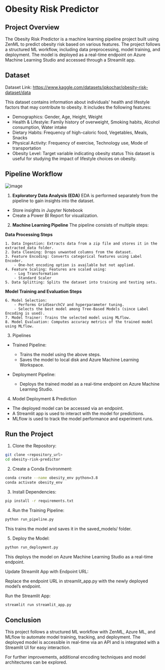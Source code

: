 
# Obesity Risk Predictor

##  Project Overview

The Obesity Risk Predictor is a machine learning pipeline project built using ZenML to predict obesity risk based on various features. The project follows a structured ML workflow, including data preprocessing, model training, and deployment. The model is deployed as a real-time endpoint on Azure Machine Learning Studio and accessed through a Streamlit app.
## Dataset

Dataset Link: https://www.kaggle.com/datasets/jpkochar/obesity-risk-dataset/data

This dataset contains information about individuals' health and lifestyle factors that may contribute to obesity. It includes the following features:

- Demographics: Gender, Age, Height, Weight
- Health & Lifestyle: Family history of overweight, Smoking habits, Alcohol consumption, Water intake
- Dietary Habits: Frequency of high-caloric food, Vegetables, Meals, Snacks
- Physical Activity: Frequency of exercise, Technology use, Mode of transportation
- Obesity Level: Target variable indicating obesity status
This dataset is useful for studying the impact of lifestyle choices on obesity.
<!-- ## Folder Structure

The project is organized into the following directories:

- analysis/: Contains Jupyter Notebook for EDA.
    - EDA.ipynb: Notebook with exploratory data analysis.
- data/: Stores the raw dataset.
    - obesity_risk.zip: Compressed dataset file.
- extracted_data/: Contains extracted CSV file after ingestion.
    - obesity_level.csv: Processed dataset.
- mlruns/: Stores MLflow tracking information.
- pipelines/: Contains ZenML pipeline scripts.
    - training_pipeline.py: Defines the model training pipeline.
    - deployment_pipeline.py: Defines the deployment pipeline.
- report/: Stores visualization reports. 
    - report.pbix: Power BI report.
- saved_models/: Stores trained models. 
    - trained_model.pkl: Saved model file.
- src/: Contains core ML processing scripts. 
    - ingest_data.py: Handles data ingestion.
    - clean_data.py: Performs data cleaning. 
    - feature_encoding.py: Encodes categorical features.
    - feature_scaling.py: Scales numerical features.
    - data_splitter.py: Splits data for training/testing.
    - model_selection.py: Performs model selection.
    - model_trainer.py: Trains the selected model.
    - model_evaluator.py: Evaluates trained model performance.
- steps/: Contains individual step implementations for ZenML. 
    - data_ingestion_step.py: Step for data ingestion.
    - clean_data_step.py: Step for data cleaning.
    - feature_encoding_step.py: Step for feature encoding.
    - feature_scaling_step.py: Step for feature scaling.
    - data_splitter_step.py: Step for splitting dataset.
    - model_selection_step.py: Step for model selection.
    - model_trainer_step.py: Step for training the model.
    - model_evaluation_step.py: Step for evaluating model performance.
- test/: Contains testing scripts. 
    - test_notebook.ipynb: Jupyter Notebook for testing model.
- config.json: Configuration file.
- environment.yml: Conda environment dependencies.
- request_model.py: Script to send requests to the deployed model. 
- run_deployment.py: Script to run deployment pipeline.
- run_pipeline.py: Script to run training pipeline.
- setup.py: Setup script.
- streamlit_app.py: Streamlit web app for user interaction. -->
## Pipeline Workflow

![image](https://drive.google.com/file/d/11ivj7ZI_ht9lqsRTdPf8ZRP1YhNw43v3/view?usp=sharing)

1. **Exploratory Data Analysis (EDA)**
EDA is performed separately from the pipeline to gain insights into the dataset.
- Store insights in Jupyter Notebook
- Create a Power BI Report for visualization.

2. **Machine Learning Pipeline**
The pipeline consists of multiple steps:

**Data Processing Steps**

    1. Data Ingestion: Extracts data from a zip file and stores it in the extracted_data folder.
    2. Data Cleaning: Drops unwanted columns from the dataset.
    3. Feature Encoding: Converts categorical features using Label Encoder.
        - One-hot encoding option is available but not applied.
    4. Feature Scaling: Features are scaled using:
        - Log Transformation
        - Standard Scaler
    5. Data Splitting: Splits the dataset into training and testing sets.
**Model Training and Evaluation Steps**

    6. Model Selection:
        - Performs GridSearchCV and hyperparameter tuning.
        - Selects the best model among Tree-Based Models (since Label Encoding is used).
    7. Model Trainer: Trains the selected model using MLflow.
    8. Model Evaluation: Computes accuracy metrics of the trained model using MLflow.
3. Pipelines

- Trained Pipeline:
    - Trains the model using the above steps.
    - Saves the model to local disk and Azure Machine Learning Workspace.

- Deployment Pipeline:
    - Deploys the trained model as a real-time endpoint on Azure Machine Learning Studio.

4. Model Deployment & Prediction

- The deployed model can be accessed via an endpoint.
- A Streamlit app is used to interact with the model for predictions.
- MLflow is used to track the model performance and experiment runs.


## Run the Project

1. Clone the Repository:


```bash
git clone <repository_url>
cd obesity-risk-predictor
```
2. Create a Conda Environment:
```bash
conda create --name obesity_env python=3.8
conda activate obesity_env
```
3. Install Dependencies:
```bash
pip install -r requirements.txt
```
4. Run the Training Pipeline:
```bash
python run_pipeline.py
```
This trains the model and saves it in the saved_models/ folder.

5. Deploy the Model:
```bash
python run_deployment.py
```
This deploys the model on Azure Machine Learning Studio as a real-time endpoint.

Update Streamlit App with Endpoint URL:

Replace the endpoint URL in streamlit_app.py with the newly deployed model’s endpoint.

Run the Streamlit App:
```bash
streamlit run streamlit_app.py
```
## Conclusion

This project follows a structured ML workflow with ZenML, Azure ML, and MLflow to automate model training, tracking, and deployment. The deployed model is accessible in real-time via an API and is integrated with a Streamlit UI for easy interaction.

For further improvements, additional encoding techniques and model architectures can be explored.